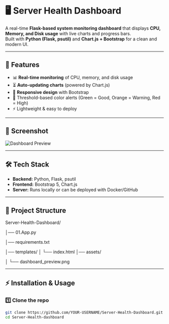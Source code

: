 
# 🖥️ Server Health Dashboard

A real-time **Flask-based system monitoring dashboard** that displays **CPU, Memory, and Disk usage** with live charts and progress bars.  
Built with **Python (Flask, psutil)** and **Chart.js + Bootstrap** for a clean and modern UI.

---

## 🚀 Features
- 📊 **Real-time monitoring** of CPU, memory, and disk usage  
- ⏳ **Auto-updating charts** (powered by Chart.js)  
- 🎨 **Responsive design** with Bootstrap  
- 🔔 Threshold-based color alerts (Green = Good, Orange = Warning, Red = High)  
- ⚡ Lightweight & easy to deploy  

---

## 📸 Screenshot
![Dashboard Preview](assets/dashboard_preview.png)

---

## 🛠️ Tech Stack
- **Backend:** Python, Flask, psutil  
- **Frontend:** Bootstrap 5, Chart.js  
- **Server:** Runs locally or can be deployed with Docker/GitHub  

---

## 📂 Project Structure

Server-Health-Dashboard/

│── 01.App.py

│── requirements.txt

│── templates/
│ └── index.html 
│── assets/

│ └── dashboard_preview.png 



---

## ⚡ Installation & Usage

### 1️⃣ Clone the repo
```bash
git clone https://github.com/YOUR-USERNAME/Server-Health-Dashboard.git
cd Server-Health-dashboard

